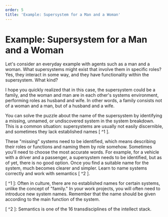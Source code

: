 ```yaml
---
order: 5
title: 'Example: Supersystem for a Man and a Woman'
---
```


# Example: Supersystem for a Man and a Woman

Let's consider an everyday example with agents such as a man and a woman. What supersystems might exist that involve them in specific roles? Yes, they interact in some way, and they have functionality within the supersystem. What kind?

I hope you quickly realized that in this case, the supersystem could be a family, and the woman and man are in each other's systems environment, performing roles as husband and wife. In other words, a family consists not of a woman and a man, but of a husband and a wife.

You can solve the puzzle about the name of the supersystem by identifying a missing, unnamed, or undiscovered system in the system breakdown. This is a common situation: supersystems are usually not easily discernible, and sometimes they lack established names [ ^1 ]. 

These "missing" systems need to be identified, which means describing their roles or functions and naming them by role somehow. Sometimes you'll need to choose the most accurate words. For example, for a vehicle with a driver and a passenger, a supersystem needs to be identified, but as of yet, there is no good option. Once you find a suitable name for the system, much becomes clearer and simpler. Learn to name systems correctly and work with semantics [ ^2 ].

[ ^1 ]: Often in culture, there are no established names for certain systems, unlike the concept of "family." In your work projects, you will often need to introduce new system names. Remember that the name should be given according to the main function of the system.

[ ^2 ]: Semantics is one of the 16 transdisciplines of the intellect stack.